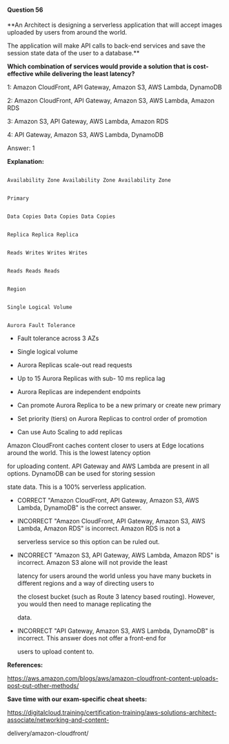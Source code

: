 #### Question  56


**An Architect is designing a serverless application that will accept images uploaded by users from around the world.

The application will make API calls to back-end services and save the session state data of the user to a database.**


**Which combination of services would provide a solution that is cost-effective while delivering the least latency?**


1: Amazon CloudFront, API Gateway, Amazon S3, AWS Lambda, DynamoDB


2: Amazon CloudFront, API Gateway, Amazon S3, AWS Lambda, Amazon RDS


3: Amazon S3, API Gateway, AWS Lambda, Amazon RDS


4: API Gateway, Amazon S3, AWS Lambda, DynamoDB


Answer: 1


**Explanation:**


```

Availability Zone Availability Zone Availability Zone

```


```

Primary

```


```

Data Copies Data Copies Data Copies

```


```

Replica Replica Replica

```


```

Reads Writes Writes Writes

```


```

Reads Reads Reads

```


```

Region

```


```

Single Logical Volume

```


```

Aurora Fault Tolerance

```


- Fault tolerance across 3 AZs

- Single logical volume

- Aurora Replicas scale-out read requests

- Up to 15 Aurora Replicas with sub- 10 ms replica lag

- Aurora Replicas are independent endpoints

- Can promote Aurora Replica to be a new primary or create new primary

- Set priority (tiers) on Aurora Replicas to control order of promotion

- Can use Auto Scaling to add replicas


Amazon CloudFront caches content closer to users at Edge locations around the world. This is the lowest latency option

for uploading content. API Gateway and AWS Lambda are present in all options. DynamoDB can be used for storing session

state data. This is a 100% serverless application.


- CORRECT "Amazon CloudFront, API Gateway, Amazon S3, AWS Lambda, DynamoDB" is the correct answer.


- INCORRECT "Amazon CloudFront, API Gateway, Amazon S3, AWS Lambda, Amazon RDS" is incorrect. Amazon RDS is not a

  serverless service so this option can be ruled out.


- INCORRECT "Amazon S3, API Gateway, AWS Lambda, Amazon RDS" is incorrect. Amazon S3 alone will not provide the least

  latency for users around the world unless you have many buckets in different regions and a way of directing users to

  the closest bucket (such as Route 3 latency based routing). However, you would then need to manage replicating the

  data.


- INCORRECT "API Gateway, Amazon S3, AWS Lambda, DynamoDB" is incorrect. This answer does not offer a front-end for

  users to upload content to.


**References:**


https://aws.amazon.com/blogs/aws/amazon-cloudfront-content-uploads-post-put-other-methods/


**Save time with our exam-specific cheat sheets:**


https://digitalcloud.training/certification-training/aws-solutions-architect-associate/networking-and-content-

delivery/amazon-cloudfront/


